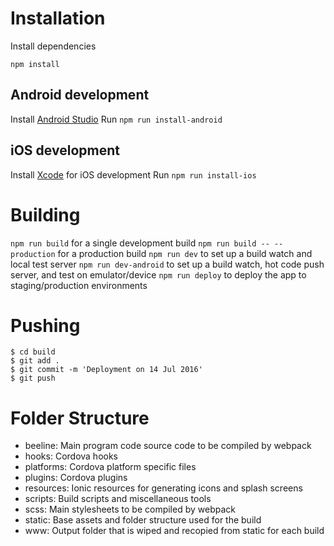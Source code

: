 # Installation
Install dependencies 
 
    npm install 
 
## Android development
Install [Android Studio](https://developer.android.com/studio/index.html) 
Run `npm run install-android`

## iOS development
Install [Xcode](https://developer.apple.com/xcode/) for iOS development
Run `npm run install-ios`

# Building 

`npm run build` for a single development build
`npm run build -- --production` for a production build
`npm run dev` to set up a build watch and local test server
`npm run dev-android` to set up a build watch, hot code push server, and test on emulator/device
`npm run deploy` to deploy the app to staging/production environments

# Pushing 
``` 
$ cd build 
$ git add . 
$ git commit -m 'Deployment on 14 Jul 2016' 
$ git push 
``` 

# Folder Structure
- beeline: Main program code source code to be compiled by webpack
- hooks: Cordova hooks
- platforms: Cordova platform specific files
- plugins: Cordova plugins
- resources: Ionic resources for generating icons and splash screens
- scripts: Build scripts and miscellaneous tools
- scss: Main stylesheets to be compiled by webpack
- static: Base assets and folder structure used for the build
- www: Output folder that is wiped and recopied from static for each build